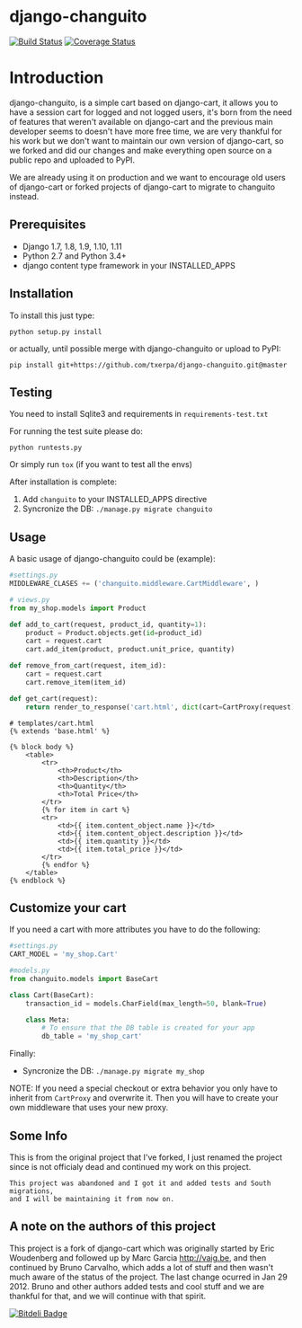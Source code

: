 django-changuito
=================

[![Build Status](https://travis-ci.org/angvp/django-changuito.png)](https://travis-ci.org/angvp/django-changuito)
[![Coverage Status](https://coveralls.io/repos/angvp/django-changuito/badge.svg?branch=master&service=github)](https://coveralls.io/github/angvp/django-changuito?branch=master)


# Introduction

django-changuito, is a simple cart based on django-cart, it allows you to have
a session cart for logged and not logged users, it's born from the need of features
that weren't available on django-cart and the previous main developer seems to
doesn't have more free time, we are very thankful for his work but we don't
want to maintain our own version of django-cart, so we forked and did our changes
and make everything open source on a public repo and uploaded to PyPI.

We are already using it on production and we want to encourage old users
of django-cart or forked projects of django-cart to migrate to changuito instead.

## Prerequisites

- Django 1.7, 1.8, 1.9, 1.10, 1.11
- Python 2.7 and Python 3.4+
- django content type framework in your INSTALLED_APPS

## Installation

To install this just type:

```
python setup.py install
```

or actually, until possible merge with django-changuito or upload to PyPI:

```
pip install git+https://github.com/txerpa/django-changuito.git@master
```

## Testing

You need to install Sqlite3 and requirements in `requirements-test.txt`

For running the test suite please do:

```
python runtests.py
```

Or simply run `tox` (if you want to test all the envs)

After installation is complete:

1. Add `changuito` to your INSTALLED_APPS directive
2. Syncronize the DB: `./manage.py migrate changuito`

## Usage

A basic usage of django-changuito could be (example):

```python
#settings.py
MIDDLEWARE_CLASES += ('changuito.middleware.CartMiddleware', )
```


```python
# views.py
from my_shop.models import Product

def add_to_cart(request, product_id, quantity=1):
    product = Product.objects.get(id=product_id)
    cart = request.cart 
    cart.add_item(product, product.unit_price, quantity)

def remove_from_cart(request, item_id):
    cart = request.cart 
    cart.remove_item(item_id)

def get_cart(request):
    return render_to_response('cart.html', dict(cart=CartProxy(request)))
```

```django
# templates/cart.html
{% extends 'base.html' %}

{% block body %}
    <table>
        <tr>
            <th>Product</th>
            <th>Description</th>
            <th>Quantity</th>
            <th>Total Price</th>
        </tr>
        {% for item in cart %}
        <tr>
            <td>{{ item.content_object.name }}</td>
            <td>{{ item.content_object.description }}</td>
            <td>{{ item.quantity }}</td>
            <td>{{ item.total_price }}</td>
        </tr>
        {% endfor %}
    </table>
{% endblock %}
```

## Customize your cart

If you need a cart with more attributes you have to do the following:

```python
#settings.py
CART_MODEL = 'my_shop.Cart'
```

```python
#models.py
from changuito.models import BaseCart

class Cart(BaseCart):
    transaction_id = models.CharField(max_length=50, blank=True)

    class Meta:
        # To ensure that the DB table is created for your app
        db_table = 'my_shop_cart'
```

Finally:

- Syncronize the DB: `./manage.py migrate my_shop`


NOTE: If you need a special checkout or extra behavior you only have to inherit from `CartProxy`
and overwrite it. Then you will have to create your own middleware that uses your new proxy.


## Some Info

This is from the original project that I've forked, I just renamed the project since
is not officialy dead and continued my work on this project.

```
This project was abandoned and I got it and added tests and South migrations, 
and I will be maintaining it from now on. 
```

## A note on the authors of this project

This project is a fork of django-cart which was originally started by Eric Woudenberg and followed up by Marc Garcia <http://vaig.be>, and then continued by Bruno Carvalho, which adds a lot of stuff and then wasn't much aware of the status of the project.
The last change ocurred in Jan 29 2012. Bruno and other authors added tests and cool stuff and we are thankful for that, and we will continue with that spirit.


[![Bitdeli Badge](https://d2weczhvl823v0.cloudfront.net/angvp/django-changuito/trend.png)](https://bitdeli.com/free "Bitdeli Badge")
